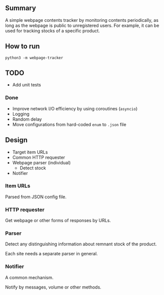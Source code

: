 ## Summary

A simple webpage contents tracker by monitoring contents periodically, as long as the webpage is public to unregistered users. For example, it can be used for tracking stocks of a specific product.

## How to run

`python3 -m webpage-tracker`

## TODO

- Add unit tests

### Done

- Improve network I/O efficiency by using coroutines (`asyncio`)
- Logging
- Random delay
- Move configurations from hard-coded `enum` to `.json` file

## Design

- Target item URLs
- Common HTTP requester
- Webpage parser (individual)
  - Detect stock
- Notifier

### Item URLs

Parsed from JSON config file.

### HTTP requester

Get webpage or other forms of responses by URLs.

### Parser

Detect any distinguishing information about remnant stock of the product.

Each site needs a separate parser in general.

### Notifier

A common mechanism.

Notify by messages, volume or other methods.